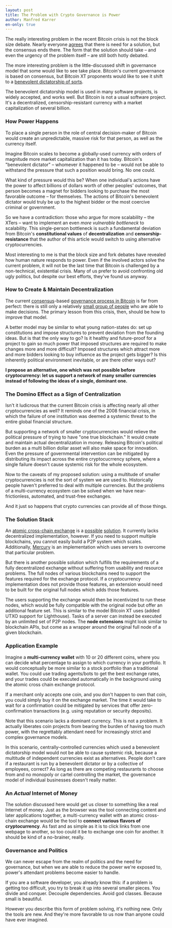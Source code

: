 ```yaml
---
layout: post
title: The Problem with Crypto Governance is Power
author: Manfred Karrer
en-only: true
---
```

The really interesting problem in the recent Bitcoin crisis is not the block size debate. Nearly everyone [agrees][1] that there is need for a solution, but the consensus ends there. The form that the solution should take – and even the urgency of the problem itself – are still both hotly debated.

The more interesting problem is the little-discussed shift in governance model that some would like to see take place. Bitcoin's current governance is based on consensus, but Bitcoin XT proponents would like to see it shift to a [benevolent dictatorship of sorts][2].

The benevolent dictatorship model is used in many software projects, is widely accepted, and works well. But Bitcoin is not a usual software project. It's a decentralized, censorship-resistant currency with a market capitalization of several billion.

### How Power Happens

To place a single person in the role of central decision-maker of Bitcoin would create an unpredictable, massive risk for that person, as well as the currency itself.

Imagine Bitcoin scales to become a globally-used currency with orders of magnitude more market capitalization than it has today. Bitcoin's "benevolent dictator" – whomever it happened to be – would not be able to withstand the pressure that such a position would bring. No one could.

What kind of pressure would this be? When one individual's actions have the power to affect billions of dollars worth of other peoples' outcomes, that person becomes a magnet for bidders looking to purchase the most favorable outcome – for themselves. The actions of Bitcoin's benevolent dictator would truly be up to the highest bidder or the most coercive criminal or government.

So we have a contradiction: those who argue for more scalability – the XTers – want to implement an even _more vulnerable bottleneck_ to scalability. This single-person bottleneck is such a fundamental deviation from Bitcoin's **constitutional values** of **decentralization** and **censorship-resistance** that the author of this article would switch to using alternative cryptocurrencies.

Most interesting to me is that the block size and fork debates have revealed how human nature responds to power. Even if the involved actors solve the current problem, it will not be the last time that Bitcoin is challenged by a non-technical, existential crisis. Many of us prefer to avoid confronting old ugly politics, but despite our best efforts, they've found us anyway.

### How to Create & Maintain Decentralization

The current [consensus][3]-based [governance process in Bitcoin][4] is far from perfect: there is still only a relatively [small group of people][5] who are able to make decisions. The primary lesson from this crisis, then, should be how to improve that model.

A better model may be similar to what young nation-states do: set up constitutions and impose structures to prevent deviation from the founding ideas. But is that the only way to go? Is it healthy and future-proof for a project to gain so much power that imposed structures are required to make changes more and more difficult? Imposed structures which attract more and more bidders looking to buy influence as the project gets bigger? Is this inherently political environment inevitable, or are there other ways out?

**I propose an alternative, one which was not possible before cryptocurrency: let us support a network of many smaller currencies instead of following the ideas of a single, dominant one.**

### The Domino Effect as a Sign of Centralization

Isn't it ludicrous that the current Bitcoin crisis is affecting nearly all other cryptocurrencies as well? It reminds one of the 2008 financial crisis, in which the failure of one institution was deemed a systemic threat to the entire global financial structure.

But supporting a network of smaller cryptocurrencies would relieve the political pressure of trying to have "one true blockchain." It would create and maintain actual decentralization in money. Releasing Bitcoin's political burden as a multi billion dollar asset will also make space for innovation. Even the pressure of governmental intervention can be mitigated by distributing its impact across the entire cryptocucrrency sphere, where a single failure doesn't cause systemic risk for the whole ecosystem.

Now to the caveats of my proposed solution: using a multitude of smaller cryptocurrencies is not the sort of system we are used to. Historically people haven't preferred to deal with multiple currencies. But the problems of a multi-currency ecosystem can be solved when we have near-frictionless, automated, and trust-free exchanges.

And it just so happens that crypto currencies can provide all of those things.

### The Solution Stack

An [atomic cross-chain exchange][6] is a [possible][7] [solution][8]. It currently lacks decentralized implementation, however. If you need to support multiple blockchains, you cannot easily build a P2P system which scales. Additionally, [Mercury][9] is an implementation which uses servers to overcome that particular problem.

But there is another possible solution which fulfills the requirements of a fully decentralized exchange without suffering from usability and resource problems. The full nodes of various blockchains need to support the features required for the exchange protocol. If a cryptocurrency implementation does not provide those features, an extension would need to be built for the original full nodes which adds those features.

The users supporting the exchange would then be incentivized to run these nodes, which would be fully compatible with the original node but offer an additional feature set. This is similar to the model Bitcoin XT uses (added UTXO support for Lighthouse). Tasks of a server can instead be executed by an unlimited set of P2P nodes. The **node extensions** might look similar to blockchain APIs, but come as a wrapper around the original full node of a given blockchain.

### Application Example

Imagine a **multi-currency wallet** with 10 or 20 different coins, where you can decide what percentage to assign to which currency in your portfolio. It would conceptually be more similar to a stock portfolio than a traditional wallet. You could use trading agents/bots to get the best exchange rates, and your trades could be executed automatically in the background using the atomic cross chain exchange protocol.

If a merchant only accepts one coin, and you don't happen to own that coin, you could simply buy it on the exchange market. The time it would take to wait for a confirmation could be mitigated by services that offer zero-confirmation transactions (e.g. using reputation or security deposits).

Note that this scenario lacks a dominant currency. This is not a problem. It actually liberates coin projects from bearing the burden of having too much power, with the regrettably attendant need for increasingly strict and complex governance models.

In this scenario, centrally-controlled currencies which used a benevolent dictatorship model would not be able to cause systemic risk, because a multitude of independent currencies exist as alternatives. People don't care if a restaurant is run by a benevolent dictator or by a collective of employees, correct? As long as there are competing restaurants to choose from and no monopoly or cartel controlling the market, the governance model of individual businesses doesn't really matter.

### An _Actual_ Internet of Money

The solution discussed here would get us closer to something like a real Internet of money. Just as the browser was the tool connecting content and later applications together, a multi-currency wallet with an atomic cross-chain exchange would be the tool to **connect various flavors of cryptocurrency**. As fast and as simple as it is to click links from one webpage to another, so too could it be to exchange one coin for another. It should be kind of a no-brainer, really.

### Governance and Politics

We can never escape from the realm of politics and the need for governance, but when we are able to reduce the power we're exposed to, power's attendant problems become easier to handle.

If you are a software developer, you already know this: if a problem is getting too difficult, you try to break it up into several smaller pieces. You divide and conquer. Decouple dependencies. Avoid god classes. Because small is beautiful.

However you describe this form of problem solving, it's nothing new. Only the tools are new. And they're more favorable to us now than anyone could have ever imagined.

[1]: https://scalingbitcoin.org/
[2]: https://bitcoinxt.software/faq.html#who-is-involved
[3]: https://lists.linuxfoundation.org/pipermail/bitcoin-dev/
[4]: https://github.com/bitcoin/bips/blob/master/bip-0001.mediawiki
[5]: https://bitcoin.org/en/development#coredev
[6]: https://bitcointalk.org/index.php?topic=193281.0
[7]: https://github.com/TierNolan/bips/blob/bip4x/bip-atom.mediawiki
[8]: http://www.coincer.org/2015/01/27/atomic-protocol-1/
[9]: http://mercuryex.com/
